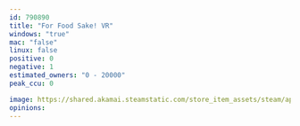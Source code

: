 ```yaml
---
id: 790890
title: "For Food Sake! VR"
windows: "true"
mac: "false"
linux: false
positive: 0
negative: 1
estimated_owners: "0 - 20000"
peak_ccu: 0

image: https://shared.akamai.steamstatic.com/store_item_assets/steam/apps/790890/header.jpg?t=1519918314
opinions:
---
```

